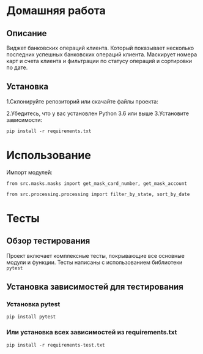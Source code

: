 # Домашняя работа
## Описание
Виджет банковских операций клиента. Который показывает несколько последних успешных банковских операций клиента. 
Маскирует номера карт и счета клиента и фильтрации по статусу операций и сортировки по дате.
## Установка
1.Склонируйте репозиторий или скачайте файлы проекта:

2.Убедитесь, что у вас установлен Python 3.6 или выше
3.Установите зависимости:
```
pip install -r requirements.txt
```
# Использование
Импорт модулей:
```
from src.masks.masks import get_mask_card_number, get_mask_account
```
```
from src.processing.processing import filter_by_state, sort_by_date
```
# Тесты
## Обзор тестирования
Проект включает комплексные тесты, покрывающие все основные модули и функции. 
Тесты написаны с использованием библиотеки `pytest`
## Установка зависимостей для тестирования
### Установка pytest
```
pip install pytest
```
### Или установка всех зависимостей из requirements.txt
```
pip install -r requirements-test.txt
```